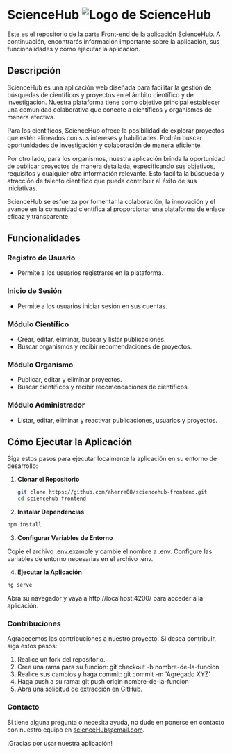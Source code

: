 # ScienceHub ![Logo de ScienceHub](ruta/a/la/imagen.png)

Este es el repositorio de la parte Front-end de la aplicación ScienceHub. 
A continuación, encontrarás información importante sobre la aplicación, sus funcionalidades y cómo ejecutar la aplicación.

## Descripción

ScienceHub es una aplicación web diseñada para facilitar la gestión de búsquedas de científicos y proyectos en el ámbito científico y de investigación. Nuestra plataforma tiene como objetivo principal establecer una comunidad colaborativa que conecte a científicos y organismos de manera efectiva. 

Para los científicos, ScienceHub ofrece la posibilidad de explorar proyectos que estén alineados con sus intereses y habilidades. Podrán buscar oportunidades de investigación y colaboración de manera eficiente.

Por otro lado, para los organismos, nuestra aplicación brinda la oportunidad de publicar proyectos de manera detallada, especificando sus objetivos, requisitos y cualquier otra información relevante. Esto facilita la búsqueda y atracción de talento científico que pueda contribuir al éxito de sus iniciativas.

ScienceHub se esfuerza por fomentar la colaboración, la innovación y el avance en la comunidad científica al proporcionar una plataforma de enlace eficaz y transparente.


## Funcionalidades

### Registro de Usuario
- Permite a los usuarios registrarse en la plataforma.

### Inicio de Sesión
- Permite a los usuarios iniciar sesión en sus cuentas.

### Módulo Científico
- Crear, editar, eliminar, buscar y listar publicaciones.
- Buscar organismos y recibir recomendaciones de proyectos.

### Módulo Organismo
- Publicar, editar y eliminar proyectos.
- Buscar científicos y recibir recomendaciones de científicos.

### Módulo Administrador
- Listar, editar, eliminar y reactivar publicaciones, usuarios y proyectos.

## Cómo Ejecutar la Aplicación

Siga estos pasos para ejecutar localmente la aplicación en su entorno de desarrollo:

1. **Clonar el Repositorio**
   ```sh
   git clone https://github.com/aherre08/sciencehub-frontend.git
   cd sciencehub-frontend

2. **Instalar Dependencias**

```sh
npm install
```
3. **Configurar Variables de Entorno**

Copie el archivo .env.example y cambie el nombre a .env.
Configure las variables de entorno necesarias en el archivo .env.

4. **Ejecutar la Aplicación**
```sh
ng serve
```
Abra su navegador y vaya a http://localhost:4200/ para acceder a la aplicación.

### Contribuciones
Agradecemos las contribuciones a nuestro proyecto. Si desea contribuir, siga estos pasos:

1. Realice un fork del repositorio.
2. Cree una rama para su función: git checkout -b nombre-de-la-funcion
3. Realice sus cambios y haga commit: git commit -m 'Agregado XYZ'
4. Haga push a su rama: git push origin nombre-de-la-funcion
5. Abra una solicitud de extracción en GitHub.
   
### Contacto
Si tiene alguna pregunta o necesita ayuda, no dude en ponerse en contacto con nuestro equipo en scienceHub@email.com.

¡Gracias por usar nuestra aplicación!

